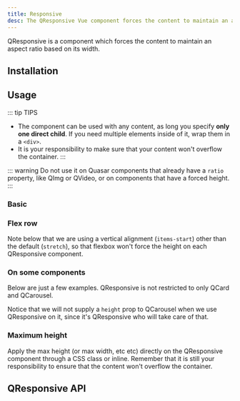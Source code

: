 ```yaml
---
title: Responsive
desc: The QResponsive Vue component forces the content to maintain an aspect ratio based on its width.
---
```


QResponsive is a component which forces the content to maintain an aspect ratio based on its width.

## Installation
<doc-installation components="QResponsive" />

## Usage

::: tip TIPS
* The component can be used with any content, as long you specify **only one direct child**. If you need multiple elements inside of it, wrap them in a `<div>`.
* It is your responsibility to make sure that your content won't overflow the container.
:::

::: warning
Do not use it on Quasar components that already have a `ratio` property, like QImg or QVideo, or on components that have a forced height.
:::

### Basic

<doc-example title="Basic usage" file="QResponsive/Basic" />

### Flex row

Note below that we are using a vertical alignment (`items-start`) other than the default (`stretch`), so that flexbox won't force the height on each QResponsive component.

<doc-example title="Basic usage" file="QResponsive/FlexRow" />

### On some components

Below are just a few examples. QResponsive is not restricted to only QCard and QCarousel.

<doc-example title="On QCard" file="QResponsive/Card" />

<doc-example title="On QCardSection" file="QResponsive/CardSection" />

<doc-example title="On QTable" file="QResponsive/Table" />

Notice that we will not supply a `height` prop to QCarousel when we use QResponsive on it, since it's QResponsive who will take care of that.

<doc-example title="On QCarousel" file="QResponsive/Carousel" />

### Maximum height

Apply the max height (or max width, etc etc) directly on the QResponsive component through a CSS class or inline. Remember that it is still your responsibility to ensure that the content won't overflow the container.

<doc-example title="On QCard" file="QResponsive/MaxHeight" />

## QResponsive API
<doc-api file="QResponsive" />
